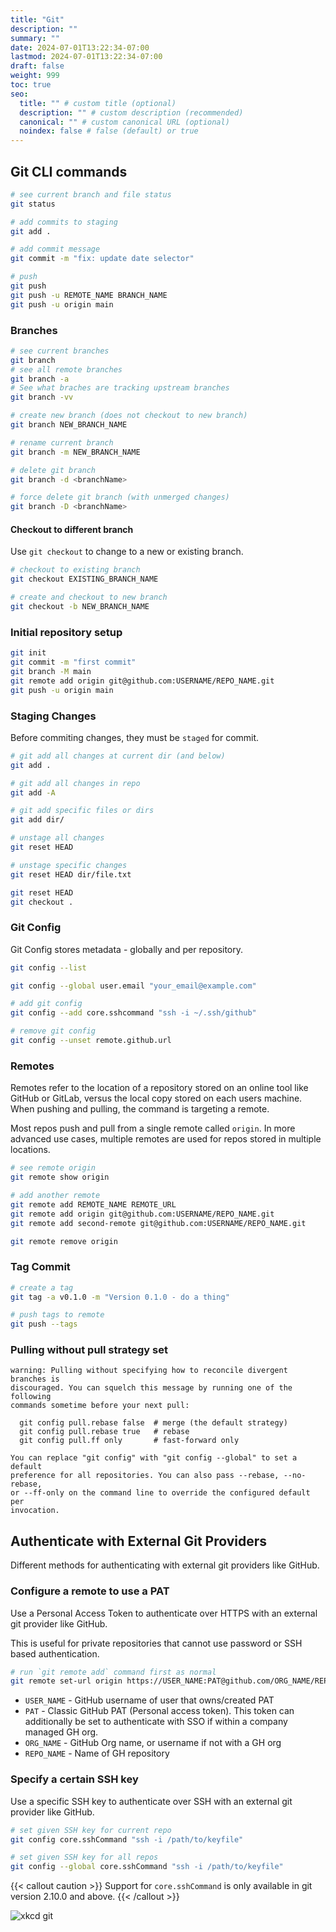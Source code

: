 ```yaml
---
title: "Git"
description: ""
summary: ""
date: 2024-07-01T13:22:34-07:00
lastmod: 2024-07-01T13:22:34-07:00
draft: false
weight: 999
toc: true
seo:
  title: "" # custom title (optional)
  description: "" # custom description (recommended)
  canonical: "" # custom canonical URL (optional)
  noindex: false # false (default) or true
---
```


## Git CLI commands

```bash { title="Basic git flow commands" }
# see current branch and file status
git status

# add commits to staging
git add .

# add commit message
git commit -m "fix: update date selector"

# push
git push
git push -u REMOTE_NAME BRANCH_NAME
git push -u origin main
```

### Branches

```bash { title="Basic git branch commands" }
# see current branches
git branch
# see all remote branches
git branch -a
# See what braches are tracking upstream branches
git branch -vv

# create new branch (does not checkout to new branch)
git branch NEW_BRANCH_NAME

# rename current branch
git branch -m NEW_BRANCH_NAME
```

```bash { title="Delete git branch" }
# delete git branch
git branch -d <branchName>

# force delete git branch (with unmerged changes)
git branch -D <branchName>
```

#### Checkout to different branch

Use `git checkout` to change to a new or existing branch.

```bash { title="Checkout to different git branch" }
# checkout to existing branch
git checkout EXISTING_BRANCH_NAME

# create and checkout to new branch
git checkout -b NEW_BRANCH_NAME
```

### Initial repository setup

```bash
git init
git commit -m "first commit"
git branch -M main
git remote add origin git@github.com:USERNAME/REPO_NAME.git
git push -u origin main
```

### Staging Changes

Before commiting changes, they must be `staged` for commit.

```bash { title="Stage changes for commit" }
# git add all changes at current dir (and below)
git add .

# git add all changes in repo
git add -A

# git add specific files or dirs
git add dir/
```

```bash { title="Unstage changes for commit" }
# unstage all changes
git reset HEAD

# unstage specific changes
git reset HEAD dir/file.txt
```

```bash { title="Unstage changes for commit and delete all changes" }
git reset HEAD
git checkout .
```

### Git Config

Git Config stores metadata - globally and per repository.

```bash
git config --list

git config --global user.email "your_email@example.com"

# add git config
git config --add core.sshcommand "ssh -i ~/.ssh/github"

# remove git config
git config --unset remote.github.url
```

### Remotes

Remotes refer to the location of a repository stored on an online tool like GitHub or GitLab, versus the local copy stored on each users machine. When pushing and pulling, the command is targeting a remote.

Most repos push and pull from a single remote called `origin`. In more advanced use cases, multiple remotes are used for repos stored in multiple locations.

```bash
# see remote origin
git remote show origin

# add another remote
git remote add REMOTE_NAME REMOTE_URL
git remote add origin git@github.com:USERNAME/REPO_NAME.git
git remote add second-remote git@github.com:USERNAME/REPO_NAME.git
```

```bash { title="Remove git remote" }
git remote remove origin
```

### Tag Commit

```bash
# create a tag
git tag -a v0.1.0 -m "Version 0.1.0 - do a thing"

# push tags to remote
git push --tags
```

### Pulling without pull strategy set

```
warning: Pulling without specifying how to reconcile divergent branches is
discouraged. You can squelch this message by running one of the following
commands sometime before your next pull:

  git config pull.rebase false  # merge (the default strategy)
  git config pull.rebase true   # rebase
  git config pull.ff only       # fast-forward only

You can replace "git config" with "git config --global" to set a default
preference for all repositories. You can also pass --rebase, --no-rebase,
or --ff-only on the command line to override the configured default per
invocation.
```

## Authenticate with External Git Providers

Different methods for authenticating with external git providers like GitHub.

### Configure a remote to use a PAT

Use a Personal Access Token to authenticate over HTTPS with an external git provider like GitHub.

This is useful for private repositories that cannot use password or SSH based authentication.

```bash { title="Authenticate with PAT" }
# run `git remote add` command first as normal
git remote set-url origin https://USER_NAME:PAT@github.com/ORG_NAME/REPO_NAME.git
```

- `USER_NAME` - GitHub username of user that owns/created PAT
- `PAT` - Classic GitHub PAT (Personal access token). This token can additionally be set to authenticate with SSO if within a company managed GH org.
- `ORG_NAME` - GitHub Org name, or username if not with a GH org
- `REPO_NAME` - Name of GH repository

### Specify a certain SSH key

Use a specific SSH key to authenticate over SSH with an external git provider like GitHub.

```bash { title="Authenticate with specific SSH key" }
# set given SSH key for current repo
git config core.sshCommand "ssh -i /path/to/keyfile"

# set given SSH key for all repos
git config --global core.sshCommand "ssh -i /path/to/keyfile"
```

{{< callout caution >}} Support for `core.sshCommand` is only available in git version 2.10.0 and above. {{< /callout >}}

![xkcd git](./git_xkcd.png)
